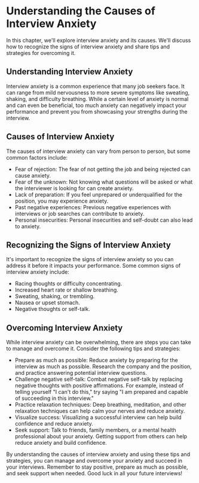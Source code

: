 Understanding the Causes of Interview Anxiety
=======================================================================================

In this chapter, we'll explore interview anxiety and its causes. We'll discuss how to recognize the signs of interview anxiety and share tips and strategies for overcoming it.

Understanding Interview Anxiety
-------------------------------

Interview anxiety is a common experience that many job seekers face. It can range from mild nervousness to more severe symptoms like sweating, shaking, and difficulty breathing. While a certain level of anxiety is normal and can even be beneficial, too much anxiety can negatively impact your performance and prevent you from showcasing your strengths during the interview.

Causes of Interview Anxiety
---------------------------

The causes of interview anxiety can vary from person to person, but some common factors include:

* Fear of rejection: The fear of not getting the job and being rejected can cause anxiety.
* Fear of the unknown: Not knowing what questions will be asked or what the interviewer is looking for can create anxiety.
* Lack of preparation: If you feel unprepared or underqualified for the position, you may experience anxiety.
* Past negative experiences: Previous negative experiences with interviews or job searches can contribute to anxiety.
* Personal insecurities: Personal insecurities and self-doubt can also lead to anxiety.

Recognizing the Signs of Interview Anxiety
------------------------------------------

It's important to recognize the signs of interview anxiety so you can address it before it impacts your performance. Some common signs of interview anxiety include:

* Racing thoughts or difficulty concentrating.
* Increased heart rate or shallow breathing.
* Sweating, shaking, or trembling.
* Nausea or upset stomach.
* Negative thoughts or self-talk.

Overcoming Interview Anxiety
----------------------------

While interview anxiety can be overwhelming, there are steps you can take to manage and overcome it. Consider the following tips and strategies:

* Prepare as much as possible: Reduce anxiety by preparing for the interview as much as possible. Research the company and the position, and practice answering potential interview questions.
* Challenge negative self-talk: Combat negative self-talk by replacing negative thoughts with positive affirmations. For example, instead of telling yourself "I can't do this," try saying "I am prepared and capable of succeeding in this interview."
* Practice relaxation techniques: Deep breathing, meditation, and other relaxation techniques can help calm your nerves and reduce anxiety.
* Visualize success: Visualizing a successful interview can help build confidence and reduce anxiety.
* Seek support: Talk to friends, family members, or a mental health professional about your anxiety. Getting support from others can help reduce anxiety and build confidence.

By understanding the causes of interview anxiety and using these tips and strategies, you can manage and overcome your anxiety and succeed in your interviews. Remember to stay positive, prepare as much as possible, and seek support when needed. Good luck in all your future interviews!

